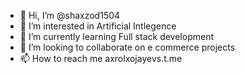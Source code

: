 - 👋 Hi, I’m @shaxzod1504
- 👀 I’m interested in Artificial Intlegence
- 🌱 I’m currently learning Full stack development
- 💞️ I’m looking to collaborate on e commerce projects
- 📫 How to reach me axrolxojayevs.t.me

<!---
shaxzod1504/shaxzod1504 is a ✨ special ✨ repository because its `README.md` (this file) appears on your GitHub profile.
You can click the Preview link to take a look at your changes.
--->
